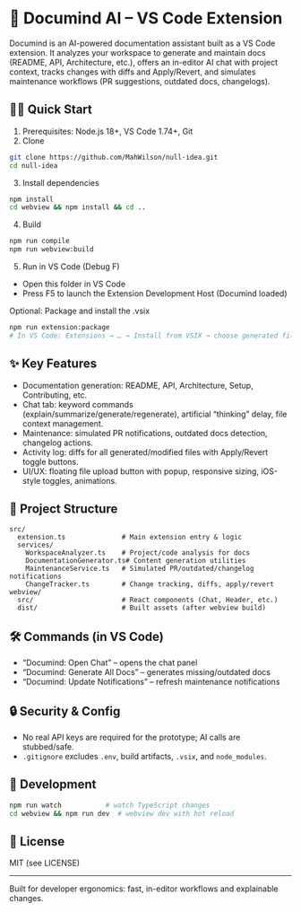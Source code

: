# 🚀 Documind AI – VS Code Extension

Documind is an AI-powered documentation assistant built as a VS Code extension. It analyzes your workspace to generate and maintain docs (README, API, Architecture, etc.), offers an in-editor AI chat with project context, tracks changes with diffs and Apply/Revert, and simulates maintenance workflows (PR suggestions, outdated docs, changelogs).

## 🧑‍⚖️ Quick Start 

1) Prerequisites: Node.js 18+, VS Code 1.74+, Git
2) Clone
```bash
git clone https://github.com/MahWilson/null-idea.git
cd null-idea
```
3) Install dependencies
```bash
npm install
cd webview && npm install && cd ..
```
4) Build
```bash
npm run compile
npm run webview:build
```
5) Run in VS Code (Debug F)
- Open this folder in VS Code
- Press F5 to launch the Extension Development Host (Documind loaded)

Optional: Package and install the .vsix
```bash
npm run extension:package
# In VS Code: Extensions → … → Install from VSIX → choose generated file
```

## ✨ Key Features
- Documentation generation: README, API, Architecture, Setup, Contributing, etc.
- Chat tab: keyword commands (explain/summarize/generate/regenerate), artificial “thinking” delay, file context management.
- Maintenance: simulated PR notifications, outdated docs detection, changelog actions.
- Activity log: diffs for all generated/modified files with Apply/Revert toggle buttons.
- UI/UX: floating file upload button with popup, responsive sizing, iOS-style toggles, animations.

## 📂 Project Structure
```
src/
  extension.ts              # Main extension entry & logic
  services/
    WorkspaceAnalyzer.ts    # Project/code analysis for docs
    DocumentationGenerator.ts# Content generation utilities
    MaintenanceService.ts   # Simulated PR/outdated/changelog notifications
    ChangeTracker.ts        # Change tracking, diffs, apply/revert
webview/
  src/                      # React components (Chat, Header, etc.)
  dist/                     # Built assets (after webview build)
```

## 🛠 Commands (in VS Code)
- “Documind: Open Chat” – opens the chat panel
- “Documind: Generate All Docs” – generates missing/outdated docs
- “Documind: Update Notifications” – refresh maintenance notifications

## 🔒 Security & Config
- No real API keys are required for the prototype; AI calls are stubbed/safe.
- `.gitignore` excludes `.env`, build artifacts, `.vsix`, and `node_modules`.

## 🧪 Development
```bash
npm run watch           # watch TypeScript changes
cd webview && npm run dev  # webview dev with hot reload
```

## 📄 License
MIT (see LICENSE)

---
Built for developer ergonomics: fast, in-editor workflows and explainable changes.
